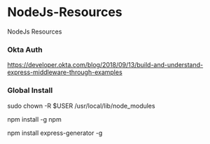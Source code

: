 # NodeJs-Resources
NodeJs Resources

### Okta Auth
https://developer.okta.com/blog/2018/09/13/build-and-understand-express-middleware-through-examples


### Global Install

sudo chown -R $USER /usr/local/lib/node_modules

npm install -g npm

npm install express-generator -g

